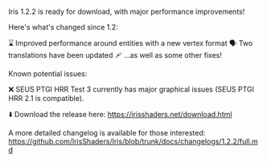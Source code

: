 Iris 1.2.2 is ready for download, with major performance improvements!

Here's what's changed since 1.2:

⌛ Improved performance around entities with a new vertex format
🗣️ Two translations have been updated
🩹 ...as well as some other fixes!

Known potential issues:

❌ SEUS PTGI HRR Test 3 currently has major graphical issues (SEUS PTGI HRR 2.1 is compatible).

⬇️ Download the release here: https://irisshaders.net/download.html

A more detailed changelog is available for those interested: https://github.com/IrisShaders/Iris/blob/trunk/docs/changelogs/1.2.2/full.md
